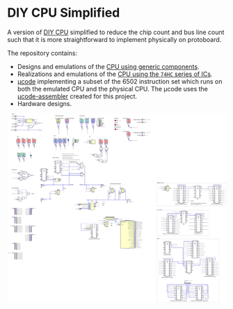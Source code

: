 # DIY CPU Simplified

A version of [DIY CPU](https://github.com/skagra/diy-cpu-meta) simplified to reduce the chip count and bus line count such that it is more straightforward to
implement physically on protoboard.

The repository contains:

* Designs and emulations of the [CPU using generic components](digital/generic/).
* Realizations and emulations of the [CPU using the `74HC` series of ICs](digital/74x/).
* [μcode](ucode) implementing a subset of the 6502 instruction set which runs on both the emulated CPU and the physical CPU.  The μcode uses the [μcode-assembler](https://github.com/skagra/diy-cpu-uc-assembler) created for this project. 
* Hardware designs.

![CPU](docs/CPU-74HC.svg)

